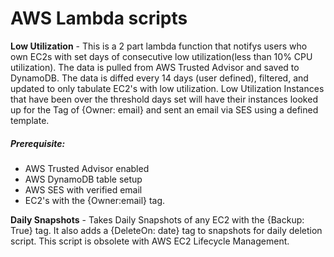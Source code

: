 # AWS Lambda scripts #

**Low Utilization** - This is a 2 part lambda function that notifys users who own EC2s with set days of consecutive low utilization(less than 10% CPU utilization).  The data is pulled from AWS Trusted Advisor and saved to DynamoDB. The data is diffed every 14 days (user defined), filtered, and updated to only tabulate EC2's with low utilization.  Low Utilization Instances that have been over the threshold days set will have their instances looked up for the Tag of {Owner: email} and sent an email via SES using a defined template.

##### Prerequisite: #####
 - AWS Trusted Advisor enabled
 - AWS DynamoDB table setup
 - AWS SES with verified email
 - EC2's with the {Owner:email} tag.

**Daily Snapshots** - Takes Daily Snapshots of any EC2 with the {Backup: True} tag. It also adds a {DeleteOn: date} tag to snapshots for daily deletion script.  This script is obsolete with AWS EC2 Lifecycle Management.
